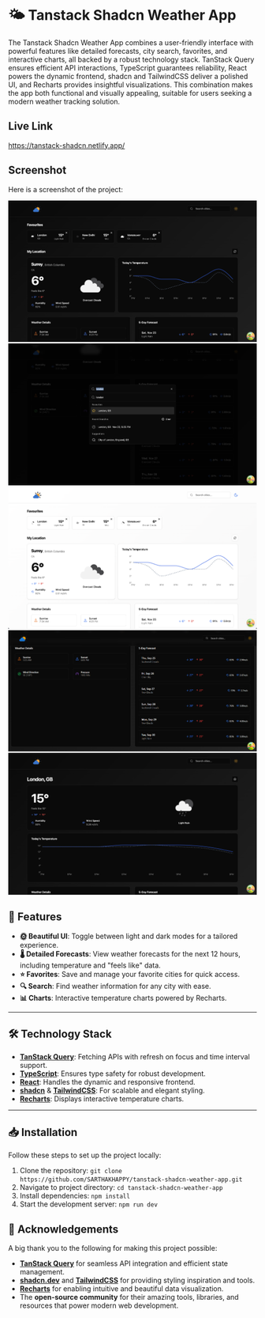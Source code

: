 # 🌤️ Tanstack Shadcn Weather App

The Tanstack Shadcn Weather App combines a user-friendly interface with powerful features like detailed forecasts, city search, favorites, and interactive charts, all backed by a robust technology stack. TanStack Query ensures efficient API interactions, TypeScript guarantees reliability, React powers the dynamic frontend, shadcn and TailwindCSS deliver a polished UI, and Recharts provides insightful visualizations. This combination makes the app both functional and visually appealing, suitable for users seeking a modern weather tracking solution.

## Live Link

https://tanstack-shadcn.netlify.app/

## Screenshot

Here is a screenshot of the project:

![Screenshot](assets/screenshot1.png)
![Screenshot](assets/screenshot2.png)
![Screenshot](assets/screenshot3.png)
![Screenshot](assets/screenshot4.png)
![Screenshot](assets/screenshot5.png)

## 🚀 Features

- **🌞 Beautiful UI**: Toggle between light and dark modes for a tailored experience.
- **🌡️ Detailed Forecasts**: View weather forecasts for the next 12 hours, including temperature and "feels like" data.
- **⭐ Favorites**: Save and manage your favorite cities for quick access.
- **🔍 Search**: Find weather information for any city with ease.
- **📊 Charts**: Interactive temperature charts powered by Recharts.

---

## 🛠️ Technology Stack

- **[TanStack Query](https://tanstack.com/query/latest)**: Fetching APIs with refresh on focus and time interval support.
- **[TypeScript](https://www.typescriptlang.org/)**: Ensures type safety for robust development.
- **[React](https://reactjs.org/)**: Handles the dynamic and responsive frontend.
- **[shadcn](https://shadcn.dev/)** & **[TailwindCSS](https://tailwindcss.com/)**: For scalable and elegant styling.
- **[Recharts](https://recharts.org/)**: Displays interactive temperature charts.

---

## 📥 Installation

Follow these steps to set up the project locally:

1. Clone the repository:
   `git clone https://github.com/SARTHAKHAPPY/tanstack-shadcn-weather-app.git`
2. Navigate to project directory:
   `cd tanstack-shadcn-weather-app`
3. Install dependencies:
   `npm install`
4. Start the development server:
   `npm run dev`

## 🙏 Acknowledgements

A big thank you to the following for making this project possible:

- **[TanStack Query](https://tanstack.com/query)** for seamless API integration and efficient state management.
- **[shadcn.dev](https://shadcn.dev)** and **[TailwindCSS](https://tailwindcss.com)** for providing styling inspiration and tools.
- **[Recharts](https://recharts.org/)** for enabling intuitive and beautiful data visualization.
- The **open-source community** for their amazing tools, libraries, and resources that power modern web development.


#





